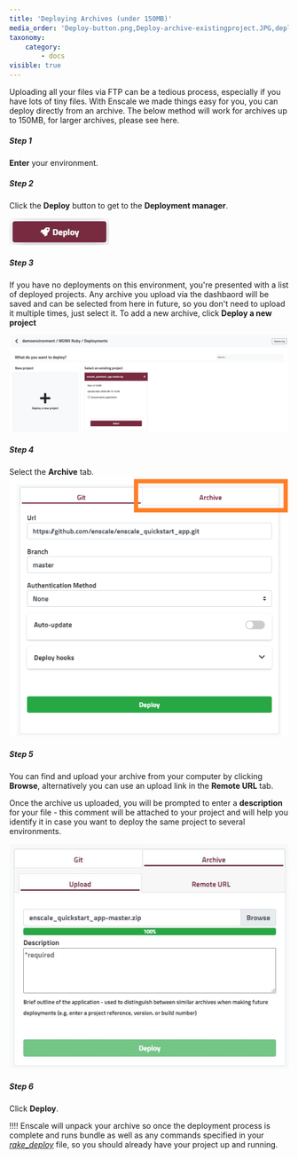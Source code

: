 ```yaml
---
title: 'Deploying Archives (under 150MB)'
media_order: 'Deploy-button.png,Deploy-archive-existingproject.JPG,deploy-selectarchive.png,deploy-archive-adddescription.JPG'
taxonomy:
    category:
        - docs
visible: true
---
```


Uploading all your files via FTP can be a tedious process, especially if you have lots of tiny files. With Enscale we made things easy for you, you can deploy directly from an archive. The below method will work for archives up to 150MB, for larger archives, please see here.

##### Step 1
**Enter** your environment. 

##### Step 2
Click the **Deploy** button to get to the **Deployment manager**.

![](Deploy-button.png)

##### Step 3
If you have no deployments on this environment, you're presented with a list of deployed projects. Any archive you upload via the dashbaord will be saved and can be selected from here in future, so you don't need to upload it multiple times, just select it. To add a new archive, click **Deploy a new project**

![](Deploy-archive-existingproject.JPG)

##### Step 4
Select the **Archive** tab. 
![](deploy-selectarchive.png)

##### Step 5

You can find and upload your archive from your computer by clicking **Browse**, alternatively you can use an upload link in the **Remote URL** tab.

Once the archive us uploaded, you will be prompted to enter a **description** for your file - this comment will be attached to your project and will help you identify it in case you want to deploy the same project to several environments.

![](deploy-archive-adddescription.JPG)

##### Step 6

Click **Deploy**.

!!!! Enscale will unpack your archive so once the deployment process is complete and runs bundle as well as any commands specified in your [_rake_\__deploy_](/app/rake) file, so you should already have your project up and running.




